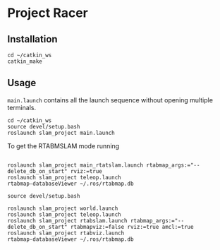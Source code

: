 # Project Racer

## Installation

```shell
cd ~/catkin_ws
catkin_make
```

## Usage

`main.launch` contains all the launch sequence without opening multiple terminals.

```shell
cd ~/catkin_ws
source devel/setup.bash
roslaunch slam_project main.launch
```

To get the RTABMSLAM mode running
```shell

roslaunch slam_project main_rtatslam.launch rtabmap_args:="--delete_db_on_start" rviz:=true
roslaunch slam_project teleop.launch
rtabmap-databaseViewer ~/.ros/rtabmap.db

```


```shell
source devel/setup.bash

roslaunch slam_project world.launch
roslaunch slam_project teleop.launch
roslaunch slam_project rtabslam.launch rtabmap_args:="--delete_db_on_start" rtabmapviz:=false rviz:=true amcl:=true
roslaunch slam_project rtabviz.launch
rtabmap-databaseViewer ~/.ros/rtabmap.db

```